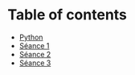 # Table of contents

* [Python](README.md)
* [Séance 1](seance-1.md)
* [Séance 2](seance-2.md)
* [Séance 3](seance-3.md)
